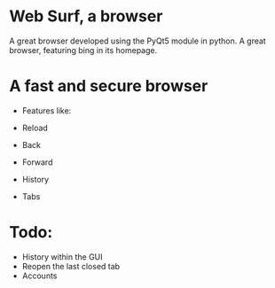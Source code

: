 # Web Surf, a browser

A great browser developed using the PyQt5 module in python. A great browser, featuring bing in its homepage.

# A fast and secure browser

- Features like:

- Reload

- Back

- Forward

- History

- Tabs 

# Todo:

- History within the GUI
- Reopen the last closed tab
- Accounts

#
